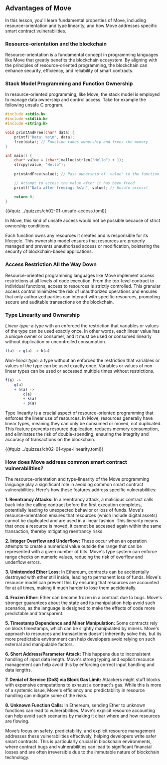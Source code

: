 ## Advantages of Move

In this lesson, you'll learn fundamental properties of Move, including resource-orientation and type linearity, and how Move addresses specific smart contract vulnerabilities.

### Resource-orientation and the blockchain

Resource-orientation is a fundamental concept in programming languages like Move that greatly benefits the blockchain ecosystem. By aligning with the principles of resource-oriented programming, the blockchain can enhance security, efficiency, and reliability of smart contracts.

### Stack Model Programming and Function Ownership

In resource-oriented programming, like Move, the stack model is employed to manage data ownership and control access. Take for example the following unsafe C program.

```c
#include <stdio.h>
#include <stdlib.h>
#include <string.h>

void printAndFree(char* data) {
    printf("Data: %s\n", data);
    free(data); // Function takes ownership and frees the memory
}

int main() {
    char* value = (char*)malloc(strlen("Hello") + 1);
    strcpy(value, "Hello");
    
    printAndFree(value); // Pass ownership of 'value' to the function

    // Attempt to access the value after it has been freed
    printf("Data after freeing: %s\n", value); // Unsafe access!

    return 0;
}
```
{{#quiz ../quizzes/ch02-01-unsafe-access.toml}}

In Move, this kind of unsafe access would not be possible because of strict ownership conditions.

Each function owns any resources it creates and is responsible for its lifecycle. This ownership model ensures that resources are properly managed and prevents unauthorized access or modification, bolstering the security of blockchain-based applications.

### Access Restriction All the Way Down

Resource-oriented programming languages like Move implement access restrictions at all levels of code execution. From the top-level contract to individual functions, access to resources is strictly controlled. This granular access control minimizes the risk of unauthorized operations and ensures that only authorized parties can interact with specific resources, promoting secure and auditable transactions on the blockchain.

### Type Linearity and Ownership

*Linear type:* a type with an enforced the restriction that variables or values of the type can be used exactly once. In other words, each linear value has a unique owner or consumer, and it must be used or consumed linearly without duplication or uncontrolled consumption.

```javascript
f(a) -> g(a) -> h(a)
```

*Non-linear type:* a type without an enforced the restriction that variables or values of the type can be used exactly once. Variables or values of non-linear types can be used or accessed multiple times without restrictions.

```javascript
f(a) ->
    g(a)
    + h(a) -> 
        c(a)
        + k(a)
        + p(a)
```

Type linearity is a crucial aspect of resource-oriented programming that enforces the linear use of resources. In Move, resources generally have linear types, meaning they can only be consumed or moved, not duplicated. This feature prevents resource duplication, reduces memory consumption, and eliminates the risk of double-spending, ensuring the integrity and accuracy of transactions on the blockchain.

{{#quiz ../quizzes/ch02-01-type-linearity.toml}}

### How does Move address common smart contract vulnerabilities?

The resource-orientation and type-linearity of the Move programming language play a significant role in avoiding common smart contract vulnerabilities. Here's how these features address specific vulnerabilities:

**1. Reentrancy Attacks:** In a reentrancy attack, a malicious contract calls back into the calling contract before the first execution completes, potentially leading to unexpected behavior or loss of funds. Move's resource-orientation ensures that resources (which include digital assets) cannot be duplicated and are used in a linear fashion. This linearity means that once a resource is moved, it cannot be accessed again within the same transaction, thereby mitigating reentrancy risks.

**2. Integer Overflow and Underflow:** These occur when an operation attempts to create a numerical value outside the range that can be represented with a given number of bits. Move's type system can enforce range checks on numeric values, reducing the risk of overflow and underflow errors.

**3. Unintended Ether Loss:** In Ethereum, contracts can be accidentally destroyed with ether still inside, leading to permanent loss of funds. Move's resource model can prevent this by ensuring that resources are accounted for at all times, making it much harder to lose them accidentally.

**4. Frozen Ether:** Ether can become frozen in a contract due to bugs. Move's stronger guarantees about the state and its manipulation help avoid such scenarios, as the language is designed to make the effects of code more predictable and transparent.

**5. Timestamp Dependence and Miner Manipulation:** Some contracts rely on block timestamps, which can be slightly manipulated by miners. Move's approach to resources and transactions doesn't inherently solve this, but its more predictable environment can help developers avoid relying on such external and manipulable factors.

**6. Short Address/Parameter Attack:** This happens due to inconsistent handling of input data length. Move's strong typing and explicit resource management can help avoid this by enforcing correct input handling and data lengths.

**7. Denial of Service (DoS) via Block Gas Limit:** Attackers might stuff blocks with expensive computations to exhaust a contract's gas. While this is more of a systemic issue, Move's efficiency and predictability in resource handling can mitigate some of the risks.

**8. Unknown Function Calls:** In Ethereum, sending Ether to unknown functions can lead to vulnerabilities. Move's explicit resource accounting can help avoid such scenarios by making it clear where and how resources are flowing.

Move’s focus on safety, predictability, and explicit resource management addresses these vulnerabilities effectively, helping developers write safer smart contracts. This is particularly crucial in blockchain environments, where contract bugs and vulnerabilities can lead to significant financial losses and are often irreversible due to the immutable nature of blockchain technology.
